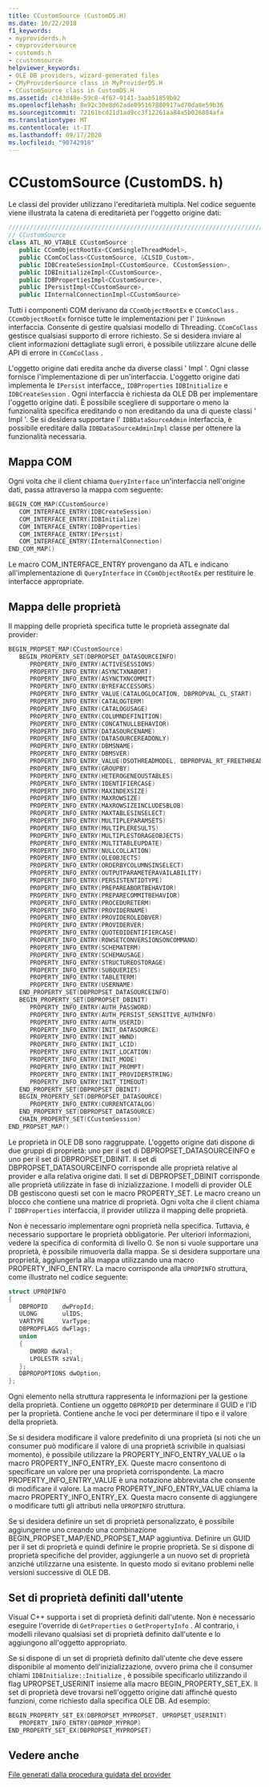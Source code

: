 ```yaml
---
title: CCustomSource (CustomDS.H)
ms.date: 10/22/2018
f1_keywords:
- myproviderds.h
- cmyprovidersource
- customds.h
- ccustomsource
helpviewer_keywords:
- OLE DB providers, wizard-generated files
- CMyProviderSource class in MyProviderDS.H
- CCustomSource class in CustomDS.H
ms.assetid: c143d48e-59c8-4f67-9141-3aab51859b92
ms.openlocfilehash: 8e92c30e8d62ade095167880917ad70da8e59b36
ms.sourcegitcommit: 72161bcd21d1ad9cc3f12261aa84a5b026884afa
ms.translationtype: MT
ms.contentlocale: it-IT
ms.lasthandoff: 09/17/2020
ms.locfileid: "90742918"
---
```

# <a name="ccustomsource-customdsh"></a>CCustomSource (CustomDS. h)

Le classi del provider utilizzano l'ereditarietà multipla. Nel codice seguente viene illustrata la catena di ereditarietà per l'oggetto origine dati:

```cpp
/////////////////////////////////////////////////////////////////////////
// CCustomSource
class ATL_NO_VTABLE CCustomSource :
   public CComObjectRootEx<CComSingleThreadModel>,
   public CComCoClass<CCustomSource, &CLSID_Custom>,
   public IDBCreateSessionImpl<CCustomSource, CCustomSession>,
   public IDBInitializeImpl<CCustomSource>,
   public IDBPropertiesImpl<CCustomSource>,
   public IPersistImpl<CCustomSource>,
   public IInternalConnectionImpl<CCustomSource>
```

Tutti i componenti COM derivano da `CComObjectRootEx` e `CComCoClass` . `CComObjectRootEx` fornisce tutte le implementazioni per l' `IUnknown` interfaccia. Consente di gestire qualsiasi modello di Threading. `CComCoClass` gestisce qualsiasi supporto di errore richiesto. Se si desidera inviare al client informazioni dettagliate sugli errori, è possibile utilizzare alcune delle API di errore in `CComCoClass` .

L'oggetto origine dati eredita anche da diverse classi ' Impl '. Ogni classe fornisce l'implementazione di per un'interfaccia. L'oggetto origine dati implementa le `IPersist` interfacce,, `IDBProperties` `IDBInitialize` e `IDBCreateSession` . Ogni interfaccia è richiesta da OLE DB per implementare l'oggetto origine dati. È possibile scegliere di supportare o meno la funzionalità specifica ereditando o non ereditando da una di queste classi ' Impl '. Se si desidera supportare l' `IDBDataSourceAdmin` interfaccia, è possibile ereditare dalla `IDBDataSourceAdminImpl` classe per ottenere la funzionalità necessaria.

## <a name="com-map"></a>Mappa COM

Ogni volta che il client chiama `QueryInterface` un'interfaccia nell'origine dati, passa attraverso la mappa com seguente:

```cpp
BEGIN_COM_MAP(CCustomSource)
   COM_INTERFACE_ENTRY(IDBCreateSession)
   COM_INTERFACE_ENTRY(IDBInitialize)
   COM_INTERFACE_ENTRY(IDBProperties)
   COM_INTERFACE_ENTRY(IPersist)
   COM_INTERFACE_ENTRY(IInternalConnection)
END_COM_MAP()
```

Le macro COM_INTERFACE_ENTRY provengano da ATL e indicano all'implementazione di `QueryInterface` in `CComObjectRootEx` per restituire le interfacce appropriate.

## <a name="property-map"></a>Mappa delle proprietà

Il mapping delle proprietà specifica tutte le proprietà assegnate dal provider:

```cpp
BEGIN_PROPSET_MAP(CCustomSource)
   BEGIN_PROPERTY_SET(DBPROPSET_DATASOURCEINFO)
      PROPERTY_INFO_ENTRY(ACTIVESESSIONS)
      PROPERTY_INFO_ENTRY(ASYNCTXNABORT)
      PROPERTY_INFO_ENTRY(ASYNCTXNCOMMIT)
      PROPERTY_INFO_ENTRY(BYREFACCESSORS)
      PROPERTY_INFO_ENTRY_VALUE(CATALOGLOCATION, DBPROPVAL_CL_START)
      PROPERTY_INFO_ENTRY(CATALOGTERM)
      PROPERTY_INFO_ENTRY(CATALOGUSAGE)
      PROPERTY_INFO_ENTRY(COLUMNDEFINITION)
      PROPERTY_INFO_ENTRY(CONCATNULLBEHAVIOR)
      PROPERTY_INFO_ENTRY(DATASOURCENAME)
      PROPERTY_INFO_ENTRY(DATASOURCEREADONLY)
      PROPERTY_INFO_ENTRY(DBMSNAME)
      PROPERTY_INFO_ENTRY(DBMSVER)
      PROPERTY_INFO_ENTRY_VALUE(DSOTHREADMODEL, DBPROPVAL_RT_FREETHREAD)
      PROPERTY_INFO_ENTRY(GROUPBY)
      PROPERTY_INFO_ENTRY(HETEROGENEOUSTABLES)
      PROPERTY_INFO_ENTRY(IDENTIFIERCASE)
      PROPERTY_INFO_ENTRY(MAXINDEXSIZE)
      PROPERTY_INFO_ENTRY(MAXROWSIZE)
      PROPERTY_INFO_ENTRY(MAXROWSIZEINCLUDESBLOB)
      PROPERTY_INFO_ENTRY(MAXTABLESINSELECT)
      PROPERTY_INFO_ENTRY(MULTIPLEPARAMSETS)
      PROPERTY_INFO_ENTRY(MULTIPLERESULTS)
      PROPERTY_INFO_ENTRY(MULTIPLESTORAGEOBJECTS)
      PROPERTY_INFO_ENTRY(MULTITABLEUPDATE)
      PROPERTY_INFO_ENTRY(NULLCOLLATION)
      PROPERTY_INFO_ENTRY(OLEOBJECTS)
      PROPERTY_INFO_ENTRY(ORDERBYCOLUMNSINSELECT)
      PROPERTY_INFO_ENTRY(OUTPUTPARAMETERAVAILABILITY)
      PROPERTY_INFO_ENTRY(PERSISTENTIDTYPE)
      PROPERTY_INFO_ENTRY(PREPAREABORTBEHAVIOR)
      PROPERTY_INFO_ENTRY(PREPARECOMMITBEHAVIOR)
      PROPERTY_INFO_ENTRY(PROCEDURETERM)
      PROPERTY_INFO_ENTRY(PROVIDERNAME)
      PROPERTY_INFO_ENTRY(PROVIDEROLEDBVER)
      PROPERTY_INFO_ENTRY(PROVIDERVER)
      PROPERTY_INFO_ENTRY(QUOTEDIDENTIFIERCASE)
      PROPERTY_INFO_ENTRY(ROWSETCONVERSIONSONCOMMAND)
      PROPERTY_INFO_ENTRY(SCHEMATERM)
      PROPERTY_INFO_ENTRY(SCHEMAUSAGE)
      PROPERTY_INFO_ENTRY(STRUCTUREDSTORAGE)
      PROPERTY_INFO_ENTRY(SUBQUERIES)
      PROPERTY_INFO_ENTRY(TABLETERM)
      PROPERTY_INFO_ENTRY(USERNAME)
   END_PROPERTY_SET(DBPROPSET_DATASOURCEINFO)
   BEGIN_PROPERTY_SET(DBPROPSET_DBINIT)
      PROPERTY_INFO_ENTRY(AUTH_PASSWORD)
      PROPERTY_INFO_ENTRY(AUTH_PERSIST_SENSITIVE_AUTHINFO)
      PROPERTY_INFO_ENTRY(AUTH_USERID)
      PROPERTY_INFO_ENTRY(INIT_DATASOURCE)
      PROPERTY_INFO_ENTRY(INIT_HWND)
      PROPERTY_INFO_ENTRY(INIT_LCID)
      PROPERTY_INFO_ENTRY(INIT_LOCATION)
      PROPERTY_INFO_ENTRY(INIT_MODE)
      PROPERTY_INFO_ENTRY(INIT_PROMPT)
      PROPERTY_INFO_ENTRY(INIT_PROVIDERSTRING)
      PROPERTY_INFO_ENTRY(INIT_TIMEOUT)
   END_PROPERTY_SET(DBPROPSET_DBINIT)
   BEGIN_PROPERTY_SET(DBPROPSET_DATASOURCE)
      PROPERTY_INFO_ENTRY(CURRENTCATALOG)
   END_PROPERTY_SET(DBPROPSET_DATASOURCE)
   CHAIN_PROPERTY_SET(CCustomSession)
END_PROPSET_MAP()
```

Le proprietà in OLE DB sono raggruppate. L'oggetto origine dati dispone di due gruppi di proprietà: uno per il set di DBPROPSET_DATASOURCEINFO e uno per il set di DBPROPSET_DBINIT. Il set di DBPROPSET_DATASOURCEINFO corrisponde alle proprietà relative al provider e alla relativa origine dati. Il set di DBPROPSET_DBINIT corrisponde alle proprietà utilizzate in fase di inizializzazione. I modelli di provider OLE DB gestiscono questi set con le macro PROPERTY_SET. Le macro creano un blocco che contiene una matrice di proprietà. Ogni volta che il client chiama l' `IDBProperties` interfaccia, il provider utilizza il mapping delle proprietà.

Non è necessario implementare ogni proprietà nella specifica. Tuttavia, è necessario supportare le proprietà obbligatorie. Per ulteriori informazioni, vedere la specifica di conformità di livello 0. Se non si vuole supportare una proprietà, è possibile rimuoverla dalla mappa. Se si desidera supportare una proprietà, aggiungerla alla mappa utilizzando una macro PROPERTY_INFO_ENTRY. La macro corrisponde alla `UPROPINFO` struttura, come illustrato nel codice seguente:

```cpp
struct UPROPINFO
{
   DBPROPID    dwPropId;
   ULONG       ulIDS;
   VARTYPE     VarType;
   DBPROPFLAGS dwFlags;
   union
   {
      DWORD dwVal;
      LPOLESTR szVal;
   };
   DBPROPOPTIONS dwOption;
};
```

Ogni elemento nella struttura rappresenta le informazioni per la gestione della proprietà. Contiene un oggetto `DBPROPID` per determinare il GUID e l'ID per la proprietà. Contiene anche le voci per determinare il tipo e il valore della proprietà.

Se si desidera modificare il valore predefinito di una proprietà (si noti che un consumer può modificare il valore di una proprietà scrivibile in qualsiasi momento), è possibile utilizzare la PROPERTY_INFO_ENTRY_VALUE o la macro PROPERTY_INFO_ENTRY_EX. Queste macro consentono di specificare un valore per una proprietà corrispondente. La macro PROPERTY_INFO_ENTRY_VALUE è una notazione abbreviata che consente di modificare il valore. La macro PROPERTY_INFO_ENTRY_VALUE chiama la macro PROPERTY_INFO_ENTRY_EX. Questa macro consente di aggiungere o modificare tutti gli attributi nella `UPROPINFO` struttura.

Se si desidera definire un set di proprietà personalizzato, è possibile aggiungerne uno creando una combinazione BEGIN_PROPSET_MAP/END_PROPSET_MAP aggiuntiva. Definire un GUID per il set di proprietà e quindi definire le proprie proprietà. Se si dispone di proprietà specifiche del provider, aggiungerle a un nuovo set di proprietà anziché utilizzarne una esistente. In questo modo si evitano problemi nelle versioni successive di OLE DB.

## <a name="user-defined-property-sets"></a>Set di proprietà definiti dall'utente

Visual C++ supporta i set di proprietà definiti dall'utente. Non è necessario eseguire l'override di `GetProperties` o `GetPropertyInfo` . Al contrario, i modelli rilevano qualsiasi set di proprietà definito dall'utente e lo aggiungono all'oggetto appropriato.

Se si dispone di un set di proprietà definito dall'utente che deve essere disponibile al momento dell'inizializzazione, ovvero prima che il consumer chiami `IDBInitialize::Initialize` , è possibile specificarlo utilizzando il flag UPROPSET_USERINIT insieme alla macro BEGIN_PROPERTY_SET_EX. Il set di proprietà deve trovarsi nell'oggetto origine dati affinché questo funzioni, come richiesto dalla specifica OLE DB. Ad esempio:

```cpp
BEGIN_PROPERTY_SET_EX(DBPROPSET_MYPROPSET, UPROPSET_USERINIT)
   PROPERTY_INFO_ENTRY(DBPROP_MYPROP)
END_PROPERTY_SET_EX(DBPROPSET_MYPROPSET)
```

## <a name="see-also"></a>Vedere anche

[File generati dalla procedura guidata del provider](../../data/oledb/provider-wizard-generated-files.md)<br/>
